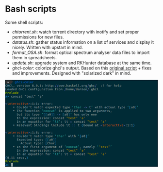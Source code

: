 # Bash scripts

Some shell scripts:

* *chtorrent.sh*: watch torrent directory with inotify and set proper permissions for new files.
* *dstatus.sh*: gather status information on a list of services and display it nicely. Written with upstart in mind.
* *format_OSA.sh*: format optical spectrum analyser data files to import them in spreadsheets.
* *update.sh*: upgrade system and RKHunter database at the same time.
* *ghci-color*: colorize ghci's output. Based on this [original script](https://github.com/rhysd/ghci-color) + fixes and improvements. Designed with "solarized dark" in mind.

![ghci-color output in a solarized-dark themed gnome-terminal](docs/ghci-color.png)